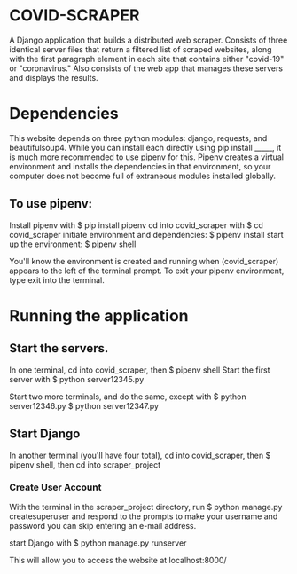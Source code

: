 # COVID-SCRAPER
A Django application that builds a distributed web scraper.
Consists of three identical server files that return a filtered list of scraped
websites, along with the first paragraph element in each site that contains
either "covid-19" or "coronavirus."
Also consists of the web app that manages these servers and displays the results.

# Dependencies
This website depends on three python modules: django, requests, and beautifulsoup4.
While you can install each directly using pip install _____, it is much more
recommended to use pipenv for this. Pipenv creates a virtual environment
and installs the dependencies in that environment, so your computer
does not become full of extraneous modules installed globally.

## To use pipenv:
Install pipenv with $ pip install pipenv
cd into covid_scraper with $ cd covid_scraper
initiate environment and dependencies: $ pipenv install
start up the environment: $ pipenv shell

You'll know the environment is created and running when (covid_scraper)
appears to the left of the terminal prompt.
To exit your pipenv environment, type exit into the terminal.

# Running the application
## Start the servers.
In one terminal, cd into covid_scraper, then $ pipenv shell
Start the first server with $ python server12345.py

Start two more terminals, and do the same, except with
$ python server12346.py
$ python server12347.py

## Start Django
In another terminal (you'll have four total),
cd into covid_scraper, then $ pipenv shell, then cd into scraper_project

### Create User Account
With the terminal in the scraper_project directory,
run $ python manage.py createsuperuser
and respond to the prompts to make your username and password
you can skip entering an e-mail address.

start Django with $ python manage.py runserver

This will allow you to access the website at localhost:8000/
